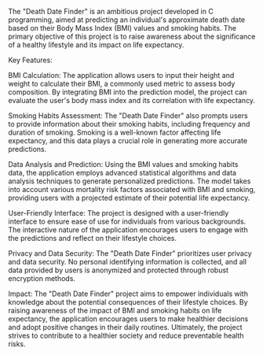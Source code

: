 
The "Death Date Finder" is an ambitious project developed in C programming, aimed at predicting an individual's approximate death date based on their Body Mass Index (BMI) values and smoking habits. The primary objective of this project is to raise awareness about the significance of a healthy lifestyle and its impact on life expectancy.

Key Features:

BMI Calculation: The application allows users to input their height and weight to calculate their BMI, a commonly used metric to assess body composition. By integrating BMI into the prediction model, the project can evaluate the user's body mass index and its correlation with life expectancy.

Smoking Habits Assessment: The "Death Date Finder" also prompts users to provide information about their smoking habits, including frequency and duration of smoking. Smoking is a well-known factor affecting life expectancy, and this data plays a crucial role in generating more accurate predictions.

Data Analysis and Prediction: Using the BMI values and smoking habits data, the application employs advanced statistical algorithms and data analysis techniques to generate personalized predictions. The model takes into account various mortality risk factors associated with BMI and smoking, providing users with a projected estimate of their potential life expectancy.

User-Friendly Interface: The project is designed with a user-friendly interface to ensure ease of use for individuals from various backgrounds. The interactive nature of the application encourages users to engage with the predictions and reflect on their lifestyle choices.

Privacy and Data Security: The "Death Date Finder" prioritizes user privacy and data security. No personal identifying information is collected, and all data provided by users is anonymized and protected through robust encryption methods.

Impact:
The "Death Date Finder" project aims to empower individuals with knowledge about the potential consequences of their lifestyle choices. By raising awareness of the impact of BMI and smoking habits on life expectancy, the application encourages users to make healthier decisions and adopt positive changes in their daily routines. Ultimately, the project strives to contribute to a healthier society and reduce preventable health risks.
